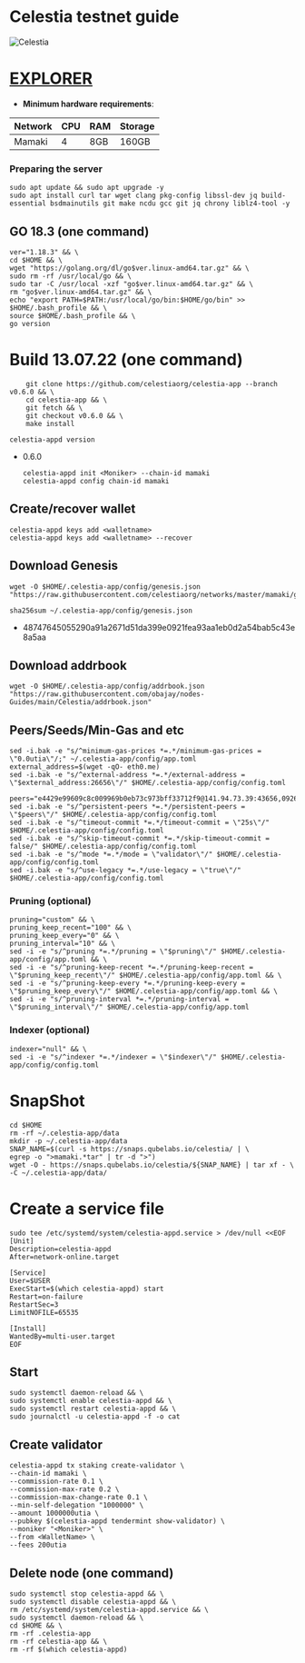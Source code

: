 # Celestia testnet guide
![Celestia](https://user-images.githubusercontent.com/44331529/180597147-c00ebd04-de42-476e-bc8c-1142479a839b.png)


[EXPLORER](https://celestia.explorers.guru/validators)
===
- **Minimum hardware requirements**:

| Network   |CPU | RAM  | Storage  | 
|-----------|----|------|----------|
| Mamaki    |   4| 8GB  | 160GB    |

### Preparing the server

    sudo apt update && sudo apt upgrade -y
    sudo apt install curl tar wget clang pkg-config libssl-dev jq build-essential bsdmainutils git make ncdu gcc git jq chrony liblz4-tool -y

## GO 18.3 (one command)

    ver="1.18.3" && \
    cd $HOME && \
    wget "https://golang.org/dl/go$ver.linux-amd64.tar.gz" && \
    sudo rm -rf /usr/local/go && \
    sudo tar -C /usr/local -xzf "go$ver.linux-amd64.tar.gz" && \
    rm "go$ver.linux-amd64.tar.gz" && \
    echo "export PATH=$PATH:/usr/local/go/bin:$HOME/go/bin" >> $HOME/.bash_profile && \
    source $HOME/.bash_profile && \
    go version

# Build 13.07.22  (one command)
```console
    git clone https://github.com/celestiaorg/celestia-app --branch v0.6.0 && \
    cd celestia-app && \
    git fetch && \
    git checkout v0.6.0 && \
    make install 
```
`celestia-appd version`
+ 0.6.0

      celestia-appd init <Moniker> --chain-id mamaki
      celestia-appd config chain-id mamaki

## Create/recover wallet

    celestia-appd keys add <walletname>
    celestia-appd keys add <walletname> --recover

## Download Genesis
    wget -O $HOME/.celestia-app/config/genesis.json "https://raw.githubusercontent.com/celestiaorg/networks/master/mamaki/genesis.json"
`sha256sum ~/.celestia-app/config/genesis.json`
+ 48747645055290a91a2671d51da399e0921fea93aa1eb0d2a54bab5c43e8a5aa

## Download addrbook

    wget -O $HOME/.celestia-app/config/addrbook.json "https://raw.githubusercontent.com/obajay/nodes-Guides/main/Celestia/addrbook.json"

## Peers/Seeds/Min-Gas and etc

    sed -i.bak -e "s/^minimum-gas-prices *=.*/minimum-gas-prices = \"0.0utia\"/;" ~/.celestia-app/config/app.toml
    external_address=$(wget -qO- eth0.me)
    sed -i.bak -e "s/^external-address *=.*/external-address = \"$external_address:26656\"/" $HOME/.celestia-app/config/config.toml

    peers="e4429e99609c8c009969b0eb73c973bff33712f9@141.94.73.39:43656,09263a4168de6a2aaf7fef86669ddfe4e2d004f6@142.132.209.229:26656,13d8abce0ff9565ed223c5e4b9906160816ee8fa@94.62.146.145:36656,72b34325513863152269e781d9866d1ec4d6a93a@65.108.194.40:26676,322542cec82814d8903de2259b1d4d97026bcb75@51.178.133.224:26666,5273f0deefa5f9c2d0a3bbf70840bb44c65d835c@80.190.129.50:49656,7145da826bbf64f06aa4ad296b850fd697a211cc@176.57.189.212:26656,5a4c337189eed845f3ece17f88da0d94c7eb2f9c@209.126.84.147:26656,ec072065bd4c6126a5833c97c8eb2d4382db85be@88.99.249.251:26656,cd1524191300d6354d6a322ab0bca1d7c8ddfd01@95.216.223.149:26656,2fd76fae32f587eceb266dce19053b20fce4e846@207.154.220.138:26656,1d6a3c3d9ffc828b926f95592e15b1b59b5d8175@135.181.56.56:26656,fe2025284ad9517ee6e8b027024cf4ae17e320c9@198.244.164.11:26656,fcff172744c51684aaefc6fd3433eae275a2f31b@159.203.18.242:26656,f7b68a491bae4b10dbab09bb3a875781a01274a5@65.108.199.79:20356,6c076056fc80a813b26e24ba8d28fa374cd72777@149.102.153.197:26656,180378bab87c9cecea544eb406fcd8fcd2cbc21b@168.119.122.78:26656,6c076056fc80a813b26e24ba8d28fa374cd72777@149.102.153.197:26656,88fa96d09a595a1208968727819367bd2fe8eabe@164.70.120.56:26656,84133cfde6e5fcaf5915436d56b3eef1d1996d17@45.132.245.56:26656,42b331adaa9ece4c455b92f0d26e3382e46d43f0@161.97.180.20:36656,c8c0456a5174ab082591a9466a6e0cb15c915a65@194.233.85.193:26656,6a62bf1f489a5231ddc320a2607ab2595558db75@154.12.240.49:26656,d0b19e4d133441fd41b4d74ac8de2138313ad49e@195.201.41.137:26656,bf199295d4c142ebf114232613d4796e6d81a8d0@159.69.110.238:26656,a46bbdb81e66c950e3cdbe5ee748a2d6bdb185dd@161.97.168.77:26656"
    sed -i.bak -e "s/^persistent-peers *=.*/persistent-peers = \"$peers\"/" $HOME/.celestia-app/config/config.toml
    sed -i.bak -e "s/^timeout-commit *=.*/timeout-commit = \"25s\"/" $HOME/.celestia-app/config/config.toml
    sed -i.bak -e "s/^skip-timeout-commit *=.*/skip-timeout-commit = false/" $HOME/.celestia-app/config/config.toml
    sed -i.bak -e "s/^mode *=.*/mode = \"validator\"/" $HOME/.celestia-app/config/config.toml
    sed -i.bak -e "s/^use-legacy *=.*/use-legacy = \"true\"/" $HOME/.celestia-app/config/config.toml


### Pruning (optional)

    pruning="custom" && \
    pruning_keep_recent="100" && \
    pruning_keep_every="0" && \
    pruning_interval="10" && \
    sed -i -e "s/^pruning *=.*/pruning = \"$pruning\"/" $HOME/.celestia-app/config/app.toml && \
    sed -i -e "s/^pruning-keep-recent *=.*/pruning-keep-recent = \"$pruning_keep_recent\"/" $HOME/.celestia-app/config/app.toml && \
    sed -i -e "s/^pruning-keep-every *=.*/pruning-keep-every = \"$pruning_keep_every\"/" $HOME/.celestia-app/config/app.toml && \
    sed -i -e "s/^pruning-interval *=.*/pruning-interval = \"$pruning_interval\"/" $HOME/.celestia-app/config/app.toml

### Indexer (optional)

    indexer="null" && \
    sed -i -e "s/^indexer *=.*/indexer = \"$indexer\"/" $HOME/.celestia-app/config/config.toml
    
# SnapShot
    
    cd $HOME
    rm -rf ~/.celestia-app/data
    mkdir -p ~/.celestia-app/data
    SNAP_NAME=$(curl -s https://snaps.qubelabs.io/celestia/ | \
    egrep -o ">mamaki.*tar" | tr -d ">")
    wget -O - https://snaps.qubelabs.io/celestia/${SNAP_NAME} | tar xf - \
    -C ~/.celestia-app/data/
    
# Create a service file

    sudo tee /etc/systemd/system/celestia-appd.service > /dev/null <<EOF
    [Unit]
    Description=celestia-appd
    After=network-online.target

    [Service]
    User=$USER
    ExecStart=$(which celestia-appd) start
    Restart=on-failure
    RestartSec=3
    LimitNOFILE=65535

    [Install]
    WantedBy=multi-user.target
    EOF


## Start
    sudo systemctl daemon-reload && \
    sudo systemctl enable celestia-appd && \
    sudo systemctl restart celestia-appd && \
    sudo journalctl -u celestia-appd -f -o cat


## Create validator

    celestia-appd tx staking create-validator \
    --chain-id mamaki \
    --commission-rate 0.1 \
    --commission-max-rate 0.2 \
    --commission-max-change-rate 0.1 \
    --min-self-delegation "1000000" \
    --amount 1000000utia \
    --pubkey $(celestia-appd tendermint show-validator) \
    --moniker "<Moniker>" \
    --from <WalletName> \
    --fees 200utia
    
## Delete node (one command)
    sudo systemctl stop celestia-appd && \
    sudo systemctl disable celestia-appd && \
    rm /etc/systemd/system/celestia-appd.service && \
    sudo systemctl daemon-reload && \
    cd $HOME && \
    rm -rf .celestia-app 
    rm -rf celestia-app && \
    rm -rf $(which celestia-appd)
    
